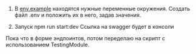 1. В [env.example](https://github.com/vladkondakov/rabbitmq-helper/blob/master/.env.example) находятся нужные переменные окружения. Создать файл .env и положить их в него, задав значения.

2. Запуск npm run start:dev
   Ссылка на swagger будет в консоли

Пока что в форме эндпоинтов, потом переделаю на скрипт с использованием TestingModule.
